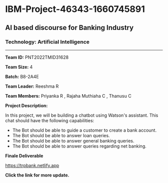# IBM-Project-46343-1660745891
## AI based discourse for Banking Industry
### Technology: Artificial Intelligence
<hr/>

**Team ID:** PNT2022TMID31628

**Team Size:** 4

**Batch:** B8-2A4E

**Team Leader:** Reeshma R

**Team Members:** Priyanka R , Rajaha Muthiaha C , Thanusu C

**Project Description:**

In this project, we will be building a chatbot using Watson's assistant. This chat should have the following capabilities:

- The Bot should be able to guide a customer to create a bank account.
- The Bot should be able to answer loan queries.
- The Bot should be able to answer general banking queries.
- The Bot should be able to answer queries regarding net banking.

**Finale Deliverable**

https://trpbank.netlify.app

<b>Click the link for more update.</b>
